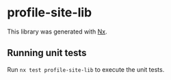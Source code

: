 # profile-site-lib

This library was generated with [Nx](https://nx.dev).

## Running unit tests

Run `nx test profile-site-lib` to execute the unit tests.
